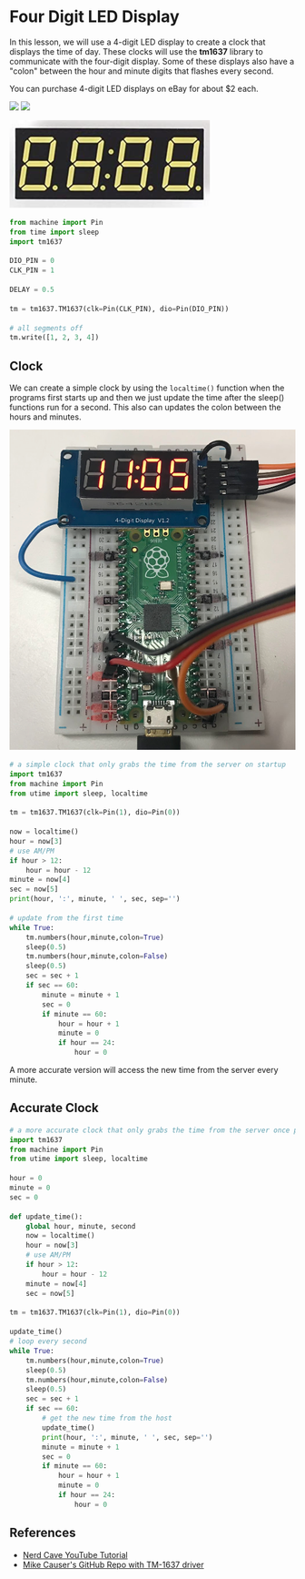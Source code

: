 # Four Digit LED Display

In this lesson, we will use a 4-digit LED display to create a clock that displays the time of day.  These clocks will use the **tm1637** library to communicate
with the four-digit display.  Some of these displays also have a "colon"
between the hour and minute digits that flashes every second.

You can purchase 4-digit LED displays on eBay for about $2 each.

![](../img/4-digit-led-display.png)
![](../img/4-digit-led-display-clock.png)

![](./img/../../../img/4-digit-7-segment-colon.png)

```py
from machine import Pin
from time import sleep
import tm1637

DIO_PIN = 0
CLK_PIN = 1

DELAY = 0.5

tm = tm1637.TM1637(clk=Pin(CLK_PIN), dio=Pin(DIO_PIN))

# all segments off
tm.write([1, 2, 3, 4])
```

## Clock

We can create a simple clock by using the ```localtime()``` function when the
programs first starts up and then we just update the time after the sleep() functions run for a second.  This also can updates the colon between the hours
and minutes.

![4 Digit Clock](../../img/4-digit-clock.png)

```py
# a simple clock that only grabs the time from the server on startup
import tm1637
from machine import Pin
from utime import sleep, localtime

tm = tm1637.TM1637(clk=Pin(1), dio=Pin(0))

now = localtime()
hour = now[3]
# use AM/PM
if hour > 12:
    hour = hour - 12
minute = now[4]
sec = now[5]
print(hour, ':', minute, ' ', sec, sep='')

# update from the first time
while True:
    tm.numbers(hour,minute,colon=True)
    sleep(0.5)
    tm.numbers(hour,minute,colon=False)
    sleep(0.5)
    sec = sec + 1
    if sec == 60:
        minute = minute + 1
        sec = 0
        if minute == 60:
            hour = hour + 1
            minute = 0
            if hour == 24:
                hour = 0
```

A more accurate version will access the new time from the server every minute.

## Accurate Clock
```py
# a more accurate clock that only grabs the time from the server once per minute
import tm1637
from machine import Pin
from utime import sleep, localtime

hour = 0
minute = 0
sec = 0

def update_time():
    global hour, minute, second
    now = localtime()
    hour = now[3]
    # use AM/PM
    if hour > 12:
        hour = hour - 12
    minute = now[4]
    sec = now[5]

tm = tm1637.TM1637(clk=Pin(1), dio=Pin(0))

update_time()
# loop every second
while True:
    tm.numbers(hour,minute,colon=True)
    sleep(0.5)
    tm.numbers(hour,minute,colon=False)
    sleep(0.5)
    sec = sec + 1
    if sec == 60:
        # get the new time from the host
        update_time()
        print(hour, ':', minute, ' ', sec, sep='')
        minute = minute + 1
        sec = 0
        if minute == 60:
            hour = hour + 1
            minute = 0
            if hour == 24:
                hour = 0
```

## References

* [Nerd Cave YouTube Tutorial](https://www.youtube.com/watch?v=D68XtvZlk00)
* [Mike Causer's GitHub Repo with TM-1637 driver](https://github.com/mcauser/micropython-tm1637)